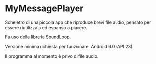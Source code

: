 # MyMessagePlayer

Scheletro di una piccola app che riproduce brevi file audio, pensato per essere riutilizzato ed espanso a piacere.

Fa uso della libreria SoundLoop.

Versione minima richiesta per funzionare: Android 6.0 (API 23).

Il programma al momento è privo di file audio.
